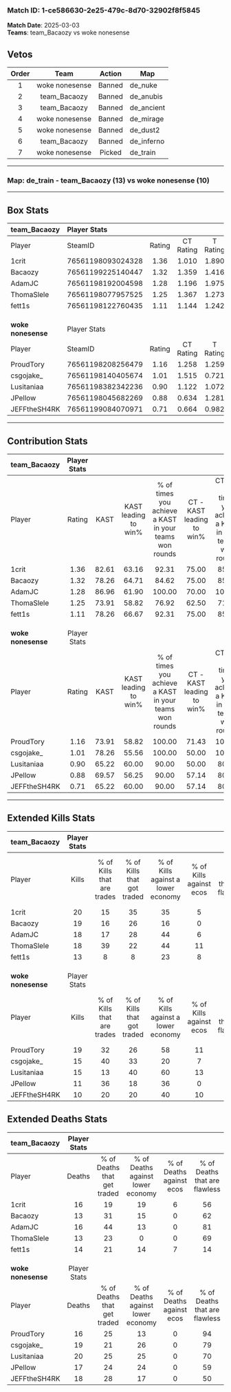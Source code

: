 ### Match ID: 1-ce586630-2e25-479c-8d70-32902f8f5845  
**Match Date**: 2025-03-03  
**Teams**: team_Bacaozy vs woke nonesense  

## Vetos  

| Order | Team | Action | Map |
| :---: | :--: | :----: | --- |
| 1 | woke nonesense | Banned | de_nuke |
| 2 | team_Bacaozy | Banned | de_anubis |
| 3 | team_Bacaozy | Banned | de_ancient |
| 4 | woke nonesense | Banned | de_mirage |
| 5 | woke nonesense | Banned | de_dust2 |
| 6 | team_Bacaozy | Banned | de_inferno |
| 7 | woke nonesense | Picked | de_train |

---  

### **Map**: de_train - team_Bacaozy (13) vs woke nonesense (10)  
---  

## Box Stats  

| **team_Bacaozy**   | Player Stats      |        |           |          |       |      |       |         |        |      |     |
| :- | :- | :-: | :-: | :-: | :-: | :-: | :-: | :-: | :-: | :-: | :-: |
| Player             | SteamID           | Rating | CT Rating | T Rating | KAST  | ADR  | Kills | Assists | Deaths | K/D  | HS% |
| 1crit              | 76561198093024328 |  1.36  |   1.010   |  1.890   | 82.61 | 90.6 |  20   |    6    |   16   | 1.25 | 40  |
| Bacaozy            | 76561199225140447 |  1.32  |   1.359   |  1.416   | 78.26 | 80.4 |  19   |    5    |   13   | 1.46 | 26  |
| AdamJC             | 76561198192004598 |  1.28  |   1.196   |  1.975   | 86.96 | 82.8 |  18   |    4    |   16   | 1.13 | 44  |
| ThomaSlele         | 76561198077957525 |  1.25  |   1.367   |  1.273   | 73.91 | 79.7 |  18   |    5    |   13   | 1.38 | 72  |
| fett1s             | 76561198122760435 |  1.11  |   1.144   |  1.242   | 78.26 | 86.0 |  13   |    9    |   14   | 0.93 | 38  |
|                    |                   |        |           |          |       |      |       |         |        |      |     |
|                    |                   |        |           |          |       |      |       |         |        |      |     |
|                    |                   |        |           |          |       |      |       |         |        |      |     |
| **woke nonesense** | Player Stats      |        |           |          |       |      |       |         |        |      |     |
| Player             | SteamID           | Rating | CT Rating | T Rating | KAST  | ADR  | Kills | Assists | Deaths | K/D  | HS% |
| ProudTory          | 76561198208256479 |  1.16  |   1.258   |  1.259   | 73.91 | 63.0 |  19   |    4    |   16   | 1.19 | 36  |
| csgojake_          | 76561198140405674 |  1.01  |   1.515   |  0.721   | 78.26 | 72.6 |  15   |    4    |   19   | 0.79 | 46  |
| Lusitaniaa         | 76561198382342236 |  0.90  |   1.122   |  1.072   | 65.22 | 75.4 |  15   |    5    |   20   | 0.75 | 73  |
| JPellow            | 76561198045682269 |  0.88  |   0.634   |  1.281   | 69.57 | 76.4 |  11   |   10    |   17   | 0.65 | 45  |
| JEFFtheSH4RK       | 76561199084070971 |  0.71  |   0.664   |  0.982   | 65.22 | 63.7 |  10   |    2    |   18   | 0.56 | 50  |
---  

## Contribution Stats  

| **team_Bacaozy**   | Player Stats |       |                      |                                                        |                           |                                                             |                          |                                                            |
| :- | :-: | :-: | :-: | :-: | :-: | :-: | :-: | :-: |
| Player             |    Rating    | KAST  | KAST leading to win% | % of times you achieve a KAST in your teams won rounds | CT - KAST leading to win% | CT - % of times you achieve a KAST in your teams won rounds | T - KAST leading to win% | T - % of times you achieve a KAST in your teams won rounds |
| 1crit              |     1.36     | 82.61 |        63.16         |                         92.31                          |           75.00           |                            85.71                            |          54.55           |                           100.00                           |
| Bacaozy            |     1.32     | 78.26 |        64.71         |                         84.62                          |           75.00           |                            85.71                            |          55.56           |                           83.33                            |
| AdamJC             |     1.28     | 86.96 |        61.90         |                         100.00                         |           70.00           |                           100.00                            |          54.55           |                           100.00                           |
| ThomaSlele         |     1.25     | 73.91 |        58.82         |                         76.92                          |           62.50           |                            71.43                            |          55.56           |                           83.33                            |
| fett1s             |     1.11     | 78.26 |        66.67         |                         92.31                          |           75.00           |                            85.71                            |          60.00           |                           100.00                           |
|                    |              |       |                      |                                                        |                           |                                                             |                          |                                                            |
|                    |              |       |                      |                                                        |                           |                                                             |                          |                                                            |
|                    |              |       |                      |                                                        |                           |                                                             |                          |                                                            |
| **woke nonesense** | Player Stats |       |                      |                                                        |                           |                                                             |                          |                                                            |
| Player             |    Rating    | KAST  | KAST leading to win% | % of times you achieve a KAST in your teams won rounds | CT - KAST leading to win% | CT - % of times you achieve a KAST in your teams won rounds | T - KAST leading to win% | T - % of times you achieve a KAST in your teams won rounds |
| ProudTory          |     1.16     | 73.91 |        58.82         |                         100.00                         |           71.43           |                           100.00                            |          50.00           |                           100.00                           |
| csgojake_          |     1.01     | 78.26 |        55.56         |                         100.00                         |           50.00           |                           100.00                            |          62.50           |                           100.00                           |
| Lusitaniaa         |     0.90     | 65.22 |        60.00         |                         90.00                          |           50.00           |                            80.00                            |          71.43           |                           100.00                           |
| JPellow            |     0.88     | 69.57 |        56.25         |                         90.00                          |           57.14           |                            80.00                            |          55.56           |                           100.00                           |
| JEFFtheSH4RK       |     0.71     | 65.22 |        60.00         |                         90.00                          |           57.14           |                            80.00                            |          62.50           |                           100.00                           |
---  

## Extended Kills Stats  

| **team_Bacaozy**   | Player Stats |                            |                            |                                    |                         |                              |                                 |                                       |                    |           |
| :- | :-: | :-: | :-: | :-: | :-: | :-: | :-: | :-: | :-: | :-: |
| Player             |    Kills     | % of Kills that are trades | % of Kills that got traded | % of Kills against a lower economy | % of Kills against ecos | % of Kills that are flawless | % of Kills that are close duels | % of Kills that are assisted by flash | Pistol Round Kills | AWP Kills |
| 1crit              |      20      |             15             |             35             |                 35                 |            5            |              60              |               15                |                   0                   |         0          |     0     |
| Bacaozy            |      19      |             16             |             26             |                 16                 |            0            |              68              |                0                |                   0                   |         8          |     1     |
| AdamJC             |      18      |             17             |             28             |                 44                 |            6            |              83              |               11                |                   6                   |         6          |     2     |
| ThomaSlele         |      18      |             39             |             22             |                 44                 |           11            |              72              |                6                |                   0                   |         0          |     0     |
| fett1s             |      13      |             8              |             8              |                 23                 |            8            |              77              |                0                |                   0                   |         0          |     0     |
|                    |              |                            |                            |                                    |                         |                              |                                 |                                       |                    |           |
|                    |              |                            |                            |                                    |                         |                              |                                 |                                       |                    |           |
|                    |              |                            |                            |                                    |                         |                              |                                 |                                       |                    |           |
| **woke nonesense** | Player Stats |                            |                            |                                    |                         |                              |                                 |                                       |                    |           |
| Player             |    Kills     | % of Kills that are trades | % of Kills that got traded | % of Kills against a lower economy | % of Kills against ecos | % of Kills that are flawless | % of Kills that are close duels | % of Kills that are assisted by flash | Pistol Round Kills | AWP Kills |
| ProudTory          |      19      |             32             |             26             |                 58                 |           11            |              63              |               16                |                   0                   |         2          |     3     |
| csgojake_          |      15      |             40             |             33             |                 20                 |            7            |              47              |               13                |                   0                   |         0          |     1     |
| Lusitaniaa         |      15      |             13             |             40             |                 60                 |           13            |              60              |                7                |                  13                   |         0          |     2     |
| JPellow            |      11      |             36             |             18             |                 36                 |            0            |              55              |                9                |                   0                   |         0          |     2     |
| JEFFtheSH4RK       |      10      |             20             |             20             |                 40                 |           10            |              70              |                0                |                   0                   |         0          |     2     |
## Extended Deaths Stats  

| **team_Bacaozy**   | Player Stats |                             |                                   |                          |                               |                            |                           |               |
| :- | :-: | :-: | :-: | :-: | :-: | :-: | :-: | :-: |
| Player             |    Deaths    | % of Deaths that get traded | % of Deaths against lower economy | % of Deaths against ecos | % of Deaths that are flawless | % of Deaths that are close | % of Deaths while blinded | Deaths to AWP |
| 1crit              |      16      |             19              |                19                 |            6             |              56               |             0              |             6             |       0       |
| Bacaozy            |      13      |             31              |                15                 |            0             |              62               |             8              |             0             |       1       |
| AdamJC             |      16      |             44              |                13                 |            0             |              81               |             13             |             0             |       0       |
| ThomaSlele         |      13      |             23              |                 0                 |            0             |              69               |             15             |             0             |       2       |
| fett1s             |      14      |             21              |                14                 |            7             |              14               |             14             |             7             |       0       |
|                    |              |                             |                                   |                          |                               |                            |                           |               |
|                    |              |                             |                                   |                          |                               |                            |                           |               |
|                    |              |                             |                                   |                          |                               |                            |                           |               |
| **woke nonesense** | Player Stats |                             |                                   |                          |                               |                            |                           |               |
| Player             |    Deaths    | % of Deaths that get traded | % of Deaths against lower economy | % of Deaths against ecos | % of Deaths that are flawless | % of Deaths that are close | % of Deaths while blinded | Deaths to AWP |
| ProudTory          |      16      |             25              |                13                 |            0             |              94               |             0              |             0             |       2       |
| csgojake_          |      19      |             21              |                26                 |            0             |              79               |             0              |             0             |       3       |
| Lusitaniaa         |      20      |             25              |                25                 |            0             |              70               |             0              |             5             |       3       |
| JPellow            |      17      |             24              |                24                 |            0             |              59               |             12             |             0             |       2       |
| JEFFtheSH4RK       |      18      |             28              |                17                 |            0             |              50               |             22             |             0             |       3       |
